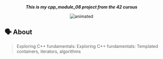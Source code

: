 <p align="center">
	<b><i>This is my cpp_module_08 project from the 42 cursus</i></b><br>
</p>

<div align="center">
  <img src="https://media.giphy.com/media/Ae7SI3LoPYj8Q/giphy.gif" alt="animated"/>
</div>

## 🗣️ About
>Exploring C++ fundamentals: Exploring C++ fundamentals: Templated containers, iterators, algorithms

